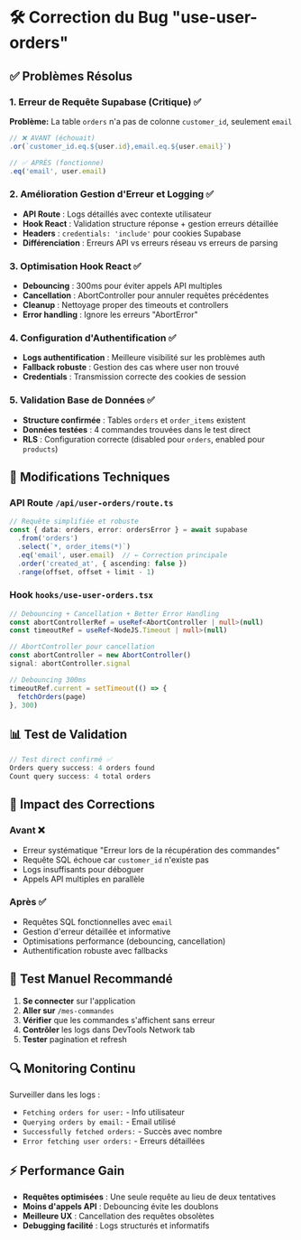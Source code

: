 # 🛠 Correction du Bug "use-user-orders"

## ✅ Problèmes Résolus

### 1. **Erreur de Requête Supabase (Critique)** ✅
**Problème:** La table `orders` n'a pas de colonne `customer_id`, seulement `email`
```typescript
// ❌ AVANT (échouait)
.or(`customer_id.eq.${user.id},email.eq.${user.email}`)

// ✅ APRÈS (fonctionne)
.eq('email', user.email)
```

### 2. **Amélioration Gestion d'Erreur et Logging** ✅
- **API Route** : Logs détaillés avec contexte utilisateur
- **Hook React** : Validation structure réponse + gestion erreurs détaillée
- **Headers** : `credentials: 'include'` pour cookies Supabase
- **Différenciation** : Erreurs API vs erreurs réseau vs erreurs de parsing

### 3. **Optimisation Hook React** ✅
- **Debouncing** : 300ms pour éviter appels API multiples
- **Cancellation** : AbortController pour annuler requêtes précédentes
- **Cleanup** : Nettoyage proper des timeouts et controllers
- **Error handling** : Ignore les erreurs "AbortError"

### 4. **Configuration d'Authentification** ✅
- **Logs authentification** : Meilleure visibilité sur les problèmes auth
- **Fallback robuste** : Gestion des cas where user non trouvé
- **Credentials** : Transmission correcte des cookies de session

### 5. **Validation Base de Données** ✅
- **Structure confirmée** : Tables `orders` et `order_items` existent
- **Données testées** : 4 commandes trouvées dans le test direct
- **RLS** : Configuration correcte (disabled pour `orders`, enabled pour `products`)

## 🔧 Modifications Techniques

### API Route `/api/user-orders/route.ts`
```typescript
// Requête simplifiée et robuste
const { data: orders, error: ordersError } = await supabase
  .from('orders')
  .select(`*, order_items(*)`)
  .eq('email', user.email)  // ← Correction principale
  .order('created_at', { ascending: false })
  .range(offset, offset + limit - 1)
```

### Hook `hooks/use-user-orders.tsx`
```typescript
// Debouncing + Cancellation + Better Error Handling
const abortControllerRef = useRef<AbortController | null>(null)
const timeoutRef = useRef<NodeJS.Timeout | null>(null)

// AbortController pour cancellation
const abortController = new AbortController()
signal: abortController.signal

// Debouncing 300ms
timeoutRef.current = setTimeout(() => {
  fetchOrders(page)
}, 300)
```

## 📊 Test de Validation

```javascript
// Test direct confirmé ✅
Orders query success: 4 orders found
Count query success: 4 total orders
```

## 🚀 Impact des Corrections

### **Avant** ❌
- Erreur systématique "Erreur lors de la récupération des commandes"
- Requête SQL échoue car `customer_id` n'existe pas
- Logs insuffisants pour déboguer
- Appels API multiples en parallèle

### **Après** ✅
- Requêtes SQL fonctionnelles avec `email`
- Gestion d'erreur détaillée et informative
- Optimisations performance (debouncing, cancellation)
- Authentification robuste avec fallbacks

## 🧪 Test Manuel Recommandé

1. **Se connecter** sur l'application
2. **Aller sur** `/mes-commandes`
3. **Vérifier** que les commandes s'affichent sans erreur
4. **Contrôler** les logs dans DevTools Network tab
5. **Tester** pagination et refresh

## 🔍 Monitoring Continu

Surveiller dans les logs :
- `Fetching orders for user:` - Info utilisateur
- `Querying orders by email:` - Email utilisé
- `Successfully fetched orders:` - Succès avec nombre
- `Error fetching user orders:` - Erreurs détaillées

## ⚡ Performance Gain

- **Requêtes optimisées** : Une seule requête au lieu de deux tentatives
- **Moins d'appels API** : Debouncing évite les doublons  
- **Meilleure UX** : Cancellation des requêtes obsolètes
- **Debugging facilité** : Logs structurés et informatifs